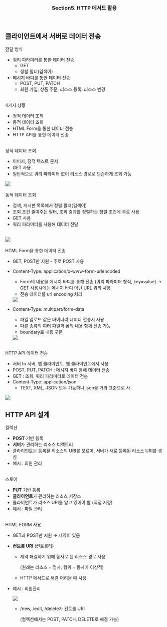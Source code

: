 <div align=center><h3> Section5. HTTP 메서드 활용</h3></div>
<br/>

## 클라이언트에서 서버로 데이터 전송

전달 방식

- 쿼리 파라미터를 통한 데이터 전송
    - GET
    - 정렬 필터(검색어)
- 메시지 바디를 통한 데이터 전송
    - POST, PUT, PATCH
    - 회원 가입, 상품 주문, 리소스 등록, 리소스 변경

<br/>
4가지 상황

- 정적 데이터 조회
- 동적 데이터 조회
- HTML Form을 통한 데이터 전송
- HTTP API를 통한 데이터 전송

<br/>
정적 데이터 조회

- 이미지, 정적 텍스트 문서
- GET 사용
- 일반적으로 쿼리 파라미터 없이 리소스 경로로 단순하게 조회 가능

<img src="https://github.com/LAB-2023/LAB_study/assets/110540359/28fc8805-dc6f-4ab9-ac62-b69d8d4e12b2"/>
<br/>

<br/>
동적 데이터 조회

- 검색, 게시판 목록에서 정렬 필터(검색어)
- 조회 조건 줄여주는 필터, 조회 결과를 정렬하는 정렬 조건에 주로 사용
- GET 사용
- 쿼리 파라미터를 사용해 데이터 전달
<br/>
<img src="https://github.com/LAB-2023/LAB_study/assets/110540359/a897bb8f-4fae-445f-8863-7739bcd4c10c"/>
<br/>

<br/>
HTML Form을 통한 데이터 전송

- GET, POST만 지원 - 주로 POST 사용
- Content-Type: application/x-www-form-urlencoded
    - Form의 내용을 메시지 바디를 통해 전송 (쿼리 파라미터 형식, key=value) → GET 사용시에는 메시지 바디 아닌 URL 쿼리 사용
    - 전송 데이터를 url encoding 처리
    
    <img src="https://github.com/LAB-2023/LAB_study/assets/110540359/94d9069f-dc6c-44fd-a49a-266d7b8f19e1"/>

- Content-Type: multipart/form-data
    - 파일 업로드 같은 바이너리 데이터 전송시 사용
    - 다른 종류의 여러 파일과 폼의 내용 함께 전송 가능
    - boundary로 내용 구분
    
    <img src="https://github.com/LAB-2023/LAB_study/assets/110540359/8fd33bb2-a64d-4df8-9092-d8e2bb89cf2e"/>

<br/>
HTTP API 데이터 전송

- 서버 to 서버, 앱 클라이언트, 웹 클라이언트에서 사용
- POST, PUT, PATCH : 메시지 바디 통해 데이터 전송
- GET : 조회, 쿼리 파라미터로 데이터 전송
- Content-Type: application/json
    - TEXT, XML, JSON 모두 가능하나 json을 거의 표준으로 사

<img src="https://github.com/LAB-2023/LAB_study/assets/110540359/5b057fd3-55df-4809-ba67-d434d7830e1c"/>

## HTTP API 설계


컬렉션

- **POST** 기반 등록
- **서버**가 관리하는 리소스 디렉토리
- 클라이언트는 등록될 리소스의 URI를 모르며, 서버가 새로 등록된 리소스 URI를 생성
- 예시 : 회원 관리

<br/>
스토어

- **PUT** 기반 등록
- **클라이언트**가 관리하는 리소스 저장소
- 클라이언트가 리소스 URI를 알고 있어야 함 (직접 지정)
- 예시 : 파일 관리

<br/>
HTML FORM 사용

- GET과 POST만 지원 → 제약이 있음
- **컨트롤 URI** (컨트롤러)
    - 제약 해결하기 위해 동사로 된 리소스 경로 사용
        
        (원래는 리소스 = 명사, 행위 = 동사가 이상적)
        
    - HTTP 메서드로 해결 어려울 때 사용
- 예시 : 회원관리
    
    <img src="https://github.com/LAB-2023/LAB_study/assets/110540359/a672de48-0c64-4f79-ac14-24585f736114"/>

    - /new, /edit, /delete가 컨트롤 URI
        
        (컬렉션에서는 POST, PATCH, DELETE로 해결 가능)
